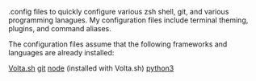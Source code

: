 .config files to quickly configure various zsh shell, git, and various programming lanagues. My configuration files include terminal theming, plugins, and command aliases.

The configuration files assume that the following frameworks and languages are already installed:

[Volta.sh](https://volta.sh/)
[git](https://git-scm.com/)
[node](https://nodejs.org/en) (installed with Volta.sh)
[python3](https://www.python.org/)
